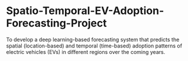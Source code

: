 # Spatio-Temporal-EV-Adoption-Forecasting-Project
To develop a deep learning-based forecasting system that predicts the spatial (location-based) and temporal (time-based) adoption patterns of electric vehicles (EVs) in different regions over the coming years.

